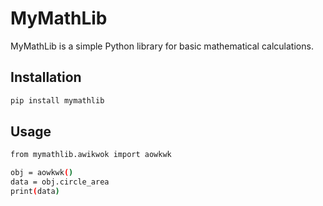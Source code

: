 # MyMathLib

MyMathLib is a simple Python library for basic mathematical calculations.

## Installation

```bash
pip install mymathlib
```
## Usage
```bash
from mymathlib.awikwok import aowkwk

obj = aowkwk()
data = obj.circle_area
print(data)
```

